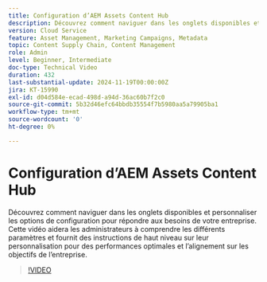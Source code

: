 ```yaml
---
title: Configuration d’AEM Assets Content Hub
description: Découvrez comment naviguer dans les onglets disponibles et personnaliser les options de configuration pour répondre aux besoins de votre entreprise.
version: Cloud Service
feature: Asset Management, Marketing Campaigns, Metadata
topic: Content Supply Chain, Content Management
role: Admin
level: Beginner, Intermediate
doc-type: Technical Video
duration: 432
last-substantial-update: 2024-11-19T00:00:00Z
jira: KT-15990
exl-id: d04d584e-ecad-498d-a94d-36ac60b7f2c0
source-git-commit: 5b32d46efc64bbdb35554f7b5980aa5a79905ba1
workflow-type: tm+mt
source-wordcount: '0'
ht-degree: 0%

---
```


# Configuration d’AEM Assets Content Hub

Découvrez comment naviguer dans les onglets disponibles et personnaliser les options de configuration pour répondre aux besoins de votre entreprise. Cette vidéo aidera les administrateurs à comprendre les différents paramètres et fournit des instructions de haut niveau sur leur personnalisation pour des performances optimales et l’alignement sur les objectifs de l’entreprise.

>[!VIDEO](https://video.tv.adobe.com/v/3439311/?learn=on&enablevpops)
